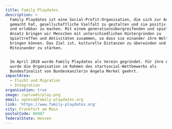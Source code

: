 ```yaml
---
title: Family Playdates
description: >
  Family Playdates ist eine Social-Profit-Organisation, die sich zur Aufgabe
  gemacht hat, gesellschaftliche Vielfalt zu gestalten und sie positiv sichtbar
  und erlebbar zu machen. Mit einem generationsübergreifenden und spielerischen
  Ansatz bringen wir Menschen mit unterschiedlichen Hintergründen zu
  Spieltreffen und Aktivitäten zusammen, so dass sie einander ihre Welten näher
  bringen können. Das Ziel ist, kulturelle Distanzen zu überwinden und so das
  Miteinander zu stärken.


  Im April 2018 wurde Family Playdates als Verein gegründet. Für ihre Arbeit
  wurde die Organisation im Rahmen des startsocial-Wettbewerbs als
  Bundesfinalist von Bundeskanzlerin Angela Merkel geehrt.
impactArea:
  - Flucht und Migration
  - Integration
organization: true
image: /uploads/play.png
email: agnesa@family-playdates.org
link: 'https://www.family-playdates.org'
city: Frankfurt am Main
postalCode: 60487
federalState: Hessen
---
```


